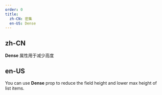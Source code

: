 ```yaml
---
order: 0
title:
  zh-CN: 密集
  en-US: Dense
---
```


## zh-CN

**Dense** 属性用于减少高度

## en-US

You can use **Dense** prop to reduce the field height and lower max height of list items.